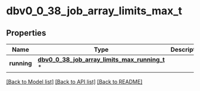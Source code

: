 # dbv0_0_38_job_array_limits_max_t

## Properties
Name | Type | Description | Notes
------------ | ------------- | ------------- | -------------
**running** | [**dbv0_0_38_job_array_limits_max_running_t**](dbv0_0_38_job_array_limits_max_running.md) \* |  | [optional] 

[[Back to Model list]](../README.md#documentation-for-models) [[Back to API list]](../README.md#documentation-for-api-endpoints) [[Back to README]](../README.md)


